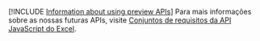 [!INCLUDE [Information about using preview APIs](../includes/using-preview-apis.md)]
Para mais informações sobre as nossas futuras APIs, visite [ Conjuntos de requisitos da API JavaScript do Excel](../reference/requirement-sets/excel-preview-apis.md).